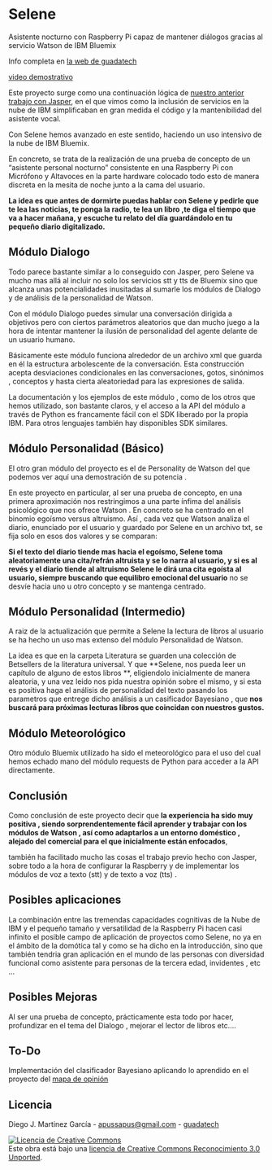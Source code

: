 Selene
======

Asistente nocturno con Raspberry Pi capaz de mantener diálogos gracias al servicio Watson de IBM Bluemix

Info completa en [la web de guadatech](http://www.guadatech.com/proyecto-selene)

[video demostrativo](https://www.youtube.com/watch?v=uigE7JxHXR4)

Este proyecto surge como una continuación lógica de 
[nuestro anterior trabajo con Jasper](https://github.com/vencejo/reconocimiento-de-voz-con-RaspberryPi), 
en el que vimos como la inclusión de servicios en la nube de IBM simplificaban en gran medida 
el código y la mantenibilidad del asistente vocal.

Con Selene hemos avanzado en este sentido, haciendo  un uso intensivo de la nube de IBM Bluemix.

En concreto, se trata de  la realización de una prueba de concepto de un “asistente personal nocturno” 
consistente en una Raspberry Pi con Micrófono y Altavoces en la parte hardware colocado todo esto 
de manera discreta en la mesita de noche junto a la cama del usuario.

**La idea es que antes de dormirte puedas hablar con Selene y pedirle que te lea las noticias, 
te ponga la radio, te lea un libro ,te diga el tiempo que va a hacer mañana, 
y escuche tu relato del día guardándolo en tu pequeño diario digitalizado.**


Módulo Dialogo
--------------
Todo parece bastante similar  a lo conseguido con Jasper, pero Selene va mucho mas allá al incluir no solo los servicios stt y tts de Bluemix 
sino que alcanza unas potencialidades inusitadas al sumarle los módulos de Dialogo y de análisis de la personalidad de Watson.

Con el módulo Dialogo puedes simular una conversación dirigida a objetivos pero 
con ciertos parámetros aleatorios que dan mucho juego a la hora de intentar mantener 
la ilusión de personalidad del agente delante de un usuario humano.

Básicamente este módulo funciona alrededor de un archivo xml que guarda en él la estructura 
arbolescente de la conversación. Esta construcción acepta desviaciones condicionales 
en las conversaciones, gotos, sinónimos , conceptos y hasta cierta aleatoriedad 
para las expresiones de salida.

La documentación y los ejemplos de este módulo , 
como de los otros que hemos utilizado, son bastante claros, y el acceso a la API del módulo 
a través de Python es francamente fácil  con el SDK liberado por la propia IBM. 
Para otros lenguajes también hay disponibles SDK similares.


Módulo Personalidad (Básico)
-----------------------------
El otro gran módulo del proyecto es el de Personality de Watson del que podemos ver aquí 
una demostración de su potencia .

En este proyecto en particular, al ser una prueba de concepto, en una primera aproximación
nos  restringimos a una parte ínfima del análisis psicológico que nos ofrece Watson . 
En concreto se ha centrado en el binomio egoísmo versus altruismo. 
Así , cada vez que Watson analiza el diario, enunciado por el usuario y guardado por Selene
en un archivo txt, se  fija solo en esos dos valores y se comparan:
 
**Si el texto del diario tiende mas hacia el egoísmo, Selene toma aleatoriamente 
una cita/refrán altruista y se lo narra al usuario, y si es al revés y el diario tiende 
al altruismo Selene le dirá una cita egoísta al usuario, 
siempre buscando que  equilibro emocional del usuario** no se desvíe hacia uno u  otro concepto 
y se mantenga centrado.


Módulo Personalidad (Intermedio)
--------------------------------
A raiz de la actualización que permite a Selene la lectura de libros al usuario se ha hecho un 
uso mas extenso del módulo Personalidad de Watson.

La idea es que en la carpeta Literatura se guarden una colección de Betsellers de la literatura
universal. Y que **Selene, nos pueda leer un capítulo de alguno de estos libros **, eligiendolo
inicialmente de manera aleatoria, y una vez leido nos pida nuestra opinión sobre el mismo, y si esta
es positiva haga el análisis de personalidad del texto pasando los parametros que entrege dicho
análisis a un casificador Bayesiano , que **nos buscará para próximas lecturas libros que coincidan
con nuestros gustos.**


Módulo Meteorológico
--------------------
Otro módulo Bluemix utilizado ha sido el meteorológico para el uso del cual hemos echado mano 
del módulo requests de Python para acceder a la API directamente.


Conclusión
----------
Como conclusión de este proyecto decir que **la experiencia ha sido muy positiva , 
siendo sorprendentemente fácil aprender y trabajar con los módulos de Watson , 
así como adaptarlos a un entorno doméstico , alejado del comercial para el 
que inicialmente están enfocados**,

también ha facilitado mucho las cosas el trabajo previo hecho con Jasper, 
sobre todo a la hora de configurar la Raspberry y 
de implementar los módulos de voz a texto (stt) y de texto a voz (tts) .


Posibles aplicaciones
---------------------
La combinación entre las tremendas capacidades cognitivas de la Nube de IBM y el pequeño
tamaño y versatilidad de la Raspberry Pi hacen casi infinito el posible campo de aplicación
de proyectos como Selene, no ya en el ámbito de la domótica tal y como se ha dicho en la 
introducción, sino que también tendria gran aplicación  en el mundo de las personas con 
diversidad funcional como asistente para personas de la tercera edad, invidentes , etc ...


Posibles Mejoras
----------------
Al ser una prueba de concepto, prácticamente esta todo por hacer,  profundizar en
el tema del Dialogo , mejorar el lector de libros etc....


To-Do
-----
Implementación del clasificador Bayesiano aplicando lo aprendido en el proyecto del 
[mapa de opinión](http://www.guadatech.com/mapa-de-opinion-en-twitter-con-python-y-minecraft/)


Licencia
--------

Diego J. Martinez García - apussapus@gmail.com - [guadatech](http://www.guadatech.com)

<a rel="license" href="http://creativecommons.org/licenses/by/3.0/deed.es_ES"><img alt="Licencia de Creative Commons" style="border-width:0" src="http://i.creativecommons.org/l/by/3.0/88x31.png" /></a><br />
Este obra está bajo una <a rel="license" href="http://creativecommons.org/licenses/by/3.0/deed.es_ES">licencia de Creative Commons Reconocimiento 3.0 Unported</a>.


